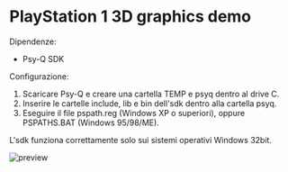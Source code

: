 # PlayStation 1 3D graphics demo

Dipendenze:
- Psy-Q SDK

Configurazione:
  1. Scaricare Psy-Q e creare una cartella TEMP e psyq dentro al drive C.
  2. Inserire le cartelle include, lib e bin dell'sdk dentro alla cartella psyq.
  3. Eseguire il file pspath.reg (Windows XP o superiori), oppure PSPATHS.BAT (Windows 95/98/ME).

L'sdk funziona correttamente solo sui sistemi operativi Windows 32bit. 

![preview](https://user-images.githubusercontent.com/8449266/82489341-ca441500-9ae1-11ea-85ec-e7d0b059174b.gif)
